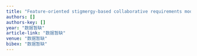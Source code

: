```yaml
---
title: "Feature-oriented stigmergy-based collaborative requirements modeling: an exploratory approach for requirements elicitation and evolution based on web-enabled collective …"
authors: []
authors-key: []
year: "数据暂缺"
article-link: "数据暂缺"
venue: "数据暂缺"
bibex: "数据暂缺"
---
```

